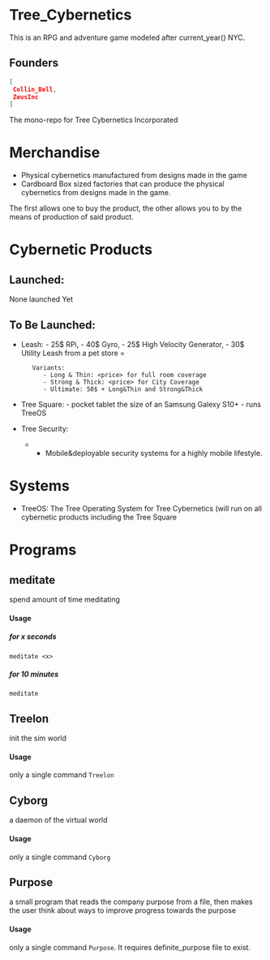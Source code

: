 # Tree_Cybernetics

This is an RPG and adventure game modeled after current_year() NYC. 

## Founders
```json
[
 Collin_Bell,
 ZeusInc
]
```

The mono-repo for Tree Cybernetics Incorporated

# Merchandise

- Physical cybernetics manufactured from designs made in the game
- Cardboard Box sized factories that can produce the physical cybernetics from designs made in the game.

The first allows one to buy the product, the other allows you to by the means of production of said product.

# Cybernetic Products

## Launched:

None launched Yet

## To Be Launched:
- Leash: 
         - 25$ RPi, 
         - 40$ Gyro,
         - 25$ High Velocity Generator,
         - 30$ Utility Leash from a pet store
         = <price>

         Variants: 
            - Long & Thin: <price> for full room coverage
            - Strong & Thick: <price> for City Coverage
            - Ultimate: 50$ + Long&Thin and Strong&Thick 

- Tree Square: 
        - pocket tablet the size of an Samsung Galexy S10+
        - runs TreeOS

- Tree Security:
    - - Mobile&deployable security systems for a highly mobile lifestyle.

# Systems
- TreeOS: The Tree Operating System for Tree Cybernetics (will run on all cybernetic products including the Tree Square

# Programs

## meditate

spend amount of time meditating

#### Usage
##### for x seconds
`meditate <x>`

##### for 10 minutes
`meditate`

## Treelon

init the sim world

#### Usage
only a single command
`Treelon`

## Cyborg

a daemon of the virtual world

#### Usage
only a single command
`Cyborg`

## Purpose

a small program that reads the company purpose from a file, then makes the user think about ways to improve progress towards the purpose

#### Usage
only a single command `Purpose`. It requires definite_purpose file to exist.
